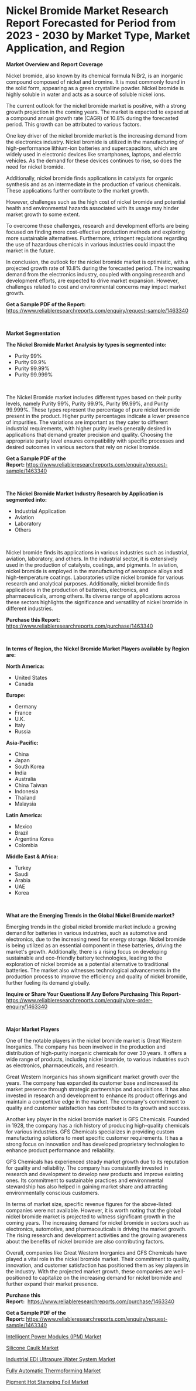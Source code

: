 <p><h1>Nickel Bromide Market Research Report Forecasted for Period from 2023 -  2030 by Market Type, Market Application, and Region</h1></p><p><strong>Market Overview and Report Coverage</strong></p>
<p><p>Nickel bromide, also known by its chemical formula NiBr2, is an inorganic compound composed of nickel and bromine. It is most commonly found in the solid form, appearing as a green crystalline powder. Nickel bromide is highly soluble in water and acts as a source of soluble nickel ions.</p><p>The current outlook for the nickel bromide market is positive, with a strong growth projection in the coming years. The market is expected to expand at a compound annual growth rate (CAGR) of 10.8% during the forecasted period. This growth can be attributed to various factors.</p><p>One key driver of the nickel bromide market is the increasing demand from the electronics industry. Nickel bromide is utilized in the manufacturing of high-performance lithium-ion batteries and supercapacitors, which are widely used in electronic devices like smartphones, laptops, and electric vehicles. As the demand for these devices continues to rise, so does the need for nickel bromide.</p><p>Additionally, nickel bromide finds applications in catalysts for organic synthesis and as an intermediate in the production of various chemicals. These applications further contribute to the market growth.</p><p>However, challenges such as the high cost of nickel bromide and potential health and environmental hazards associated with its usage may hinder market growth to some extent.</p><p>To overcome these challenges, research and development efforts are being focused on finding more cost-effective production methods and exploring more sustainable alternatives. Furthermore, stringent regulations regarding the use of hazardous chemicals in various industries could impact the market in the future.</p><p>In conclusion, the outlook for the nickel bromide market is optimistic, with a projected growth rate of 10.8% during the forecasted period. The increasing demand from the electronics industry, coupled with ongoing research and development efforts, are expected to drive market expansion. However, challenges related to cost and environmental concerns may impact market growth.</p></p>
<p><strong>Get a Sample PDF of the Report:</strong> <a href="https://www.reliableresearchreports.com/enquiry/request-sample/1463340">https://www.reliableresearchreports.com/enquiry/request-sample/1463340</a></p>
<p>&nbsp;</p>
<p><strong>Market Segmentation</strong></p>
<p><strong>The Nickel Bromide Market Analysis by types is segmented into:</strong></p>
<p><ul><li>Purity 99%</li><li>Purity 99.9%</li><li>Purity 99.99%</li><li>Purity 99.999%</li></ul></p>
<p>&nbsp;</p>
<p><p>The Nickel Bromide market includes different types based on their purity levels, namely Purity 99%, Purity 99.9%, Purity 99.99%, and Purity 99.999%. These types represent the percentage of pure nickel bromide present in the product. Higher purity percentages indicate a lower presence of impurities. The variations are important as they cater to different industrial requirements, with higher purity levels generally desired in applications that demand greater precision and quality. Choosing the appropriate purity level ensures compatibility with specific processes and desired outcomes in various sectors that rely on nickel bromide.</p></p>
<p><strong>Get a Sample PDF of the Report:</strong>&nbsp;<a href="https://www.reliableresearchreports.com/enquiry/request-sample/1463340">https://www.reliableresearchreports.com/enquiry/request-sample/1463340</a></p>
<p>&nbsp;</p>
<p><strong>The Nickel Bromide Market Industry Research by Application is segmented into:</strong></p>
<p><ul><li>Industrial Application</li><li>Aviation</li><li>Laboratory</li><li>Others</li></ul></p>
<p>&nbsp;</p>
<p><p>Nickel bromide finds its applications in various industries such as industrial, aviation, laboratory, and others. In the industrial sector, it is extensively used in the production of catalysts, coatings, and pigments. In aviation, nickel bromide is employed in the manufacturing of aerospace alloys and high-temperature coatings. Laboratories utilize nickel bromide for various research and analytical purposes. Additionally, nickel bromide finds applications in the production of batteries, electronics, and pharmaceuticals, among others. Its diverse range of applications across these sectors highlights the significance and versatility of nickel bromide in different industries.</p></p>
<p><strong>Purchase this Report:</strong>&nbsp; <a href="https://www.reliableresearchreports.com/purchase/1463340">https://www.reliableresearchreports.com/purchase/1463340</a></p>
<p>&nbsp;</p>
<p><strong>In terms of Region, the Nickel Bromide Market Players available by Region are:</strong></p>
<p>
    <p> <strong> North America: </strong>
        <ul>
            <li>United States</li>
            <li>Canada</li>
        </ul>
        </p> 
    <p> <strong> Europe: </strong>
        <ul>
            <li>Germany</li>
            <li>France</li>
            <li>U.K.</li>
            <li>Italy</li>
            <li>Russia</li>
        </ul>
        </p> 
    <p> <strong> Asia-Pacific: </strong>
        <ul>
            <li>China</li>
            <li>Japan</li>
            <li>South Korea</li>
            <li>India</li>
            <li>Australia</li>
            <li>China Taiwan</li>
            <li>Indonesia</li>
            <li>Thailand</li>
            <li>Malaysia</li>
        </ul>
        </p> 
    <p> <strong> Latin America: </strong>
        <ul>
            <li>Mexico</li>
            <li>Brazil</li>
            <li>Argentina Korea</li>
            <li>Colombia</li>
        </ul>
        </p> 
    <p> <strong> Middle East & Africa: </strong>
        <ul>
            <li>Turkey</li>
            <li>Saudi</li>
            <li>Arabia</li>
            <li>UAE</li>
            <li>Korea</li>
        </ul>
    </p>
    </p>
<p>&nbsp;</p>
<p><strong>What are the Emerging Trends in the Global Nickel Bromide market?</strong></p>
<p><p>Emerging trends in the global nickel bromide market include a growing demand for batteries in various industries, such as automotive and electronics, due to the increasing need for energy storage. Nickel bromide is being utilized as an essential component in these batteries, driving the market's growth. Additionally, there is a rising focus on developing sustainable and eco-friendly battery technologies, leading to the exploration of nickel bromide as a potential alternative to traditional batteries. The market also witnesses technological advancements in the production process to improve the efficiency and quality of nickel bromide, further fueling its demand globally.</p></p>
<p><strong>Inquire or Share Your Questions If Any Before Purchasing This Report</strong>- <a href="https://www.reliableresearchreports.com/enquiry/pre-order-enquiry/1463340">https://www.reliableresearchreports.com/enquiry/pre-order-enquiry/1463340</a></p>
<p>&nbsp;</p>
<p><strong>Major Market Players</strong></p>
<p><p>One of the notable players in the nickel bromide market is Great Western Inorganics. The company has been involved in the production and distribution of high-purity inorganic chemicals for over 30 years. It offers a wide range of products, including nickel bromide, to various industries such as electronics, pharmaceuticals, and research.</p><p>Great Western Inorganics has shown significant market growth over the years. The company has expanded its customer base and increased its market presence through strategic partnerships and acquisitions. It has also invested in research and development to enhance its product offerings and maintain a competitive edge in the market. The company's commitment to quality and customer satisfaction has contributed to its growth and success.</p><p>Another key player in the nickel bromide market is GFS Chemicals. Founded in 1928, the company has a rich history of producing high-quality chemicals for various industries. GFS Chemicals specializes in providing custom manufacturing solutions to meet specific customer requirements. It has a strong focus on innovation and has developed proprietary technologies to enhance product performance and reliability.</p><p>GFS Chemicals has experienced steady market growth due to its reputation for quality and reliability. The company has consistently invested in research and development to develop new products and improve existing ones. Its commitment to sustainable practices and environmental stewardship has also helped in gaining market share and attracting environmentally conscious customers.</p><p>In terms of market size, specific revenue figures for the above-listed companies were not available. However, it is worth noting that the global nickel bromide market is projected to witness significant growth in the coming years. The increasing demand for nickel bromide in sectors such as electronics, automotive, and pharmaceuticals is driving the market growth. The rising research and development activities and the growing awareness about the benefits of nickel bromide are also contributing factors.</p><p>Overall, companies like Great Western Inorganics and GFS Chemicals have played a vital role in the nickel bromide market. Their commitment to quality, innovation, and customer satisfaction has positioned them as key players in the industry. With the projected market growth, these companies are well-positioned to capitalize on the increasing demand for nickel bromide and further expand their market presence.</p></p>
<p><strong>Purchase this Report:</strong>&nbsp;&nbsp;<a href="https://www.reliableresearchreports.com/purchase/1463340">https://www.reliableresearchreports.com/purchase/1463340</a></p>
<p></p>
<p><strong>Get a Sample PDF of the Report:</strong>&nbsp;<a href="https://www.reliableresearchreports.com/enquiry/request-sample/1463340">https://www.reliableresearchreports.com/enquiry/request-sample/1463340</a></p>
<p><p><a href="https://medium.com/@earn.only.flood/intelligent-power-modules-ipm-market-insight-market-trends-growth-forecasted-from-2023-to-2030-f56efa9cbfbc">Intelligent Power Modules (IPM) Market</a></p><p><a href="https://github.com/WillieWoodard/Market-Research-Report-List-2/blob/main/silicone-caulk-market.md">Silicone Caulk Market</a></p><p><a href="https://medium.com/@hazelbrakus/industrial-edi-ultrapure-water-system-market-trends-and-market-analysis-forecasted-for-period-0999b5150c5d">Industrial EDI Ultrapure Water System Market</a></p><p><a href="https://medium.com/@madelynyost/fully-automatic-thermoforming-market-report-reveals-the-latest-trends-and-growth-opportunities-of-733c44175c6b">Fully Automatic Thermoforming Market</a></p><p><a href="https://github.com/BryceTownsendr/Market-Research-Report-List-2/blob/main/pigment-hot-stamping-foil-market.md">Pigment Hot Stamping Foil Market</a></p></p>